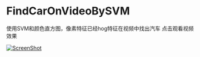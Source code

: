 # FindCarOnVideoBySVM
使用SVM和颜色直方图，像素特征已经hog特征在视频中找出汽车
点击观看视频效果

[![ScreenShot](https://i0.hdslb.com/bfs/archive/9a106aff2b540fac62d2ea92beeee1abbd90667f.jpg@320w_200h_100Q_1c.webp)](https://www.bilibili.com/video/av22382315/)
